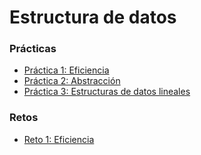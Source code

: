 Estructura de datos
====================

### Prácticas
*	[Práctica 1: Eficiencia](practicas/practica1)
*	[Práctica 2: Abstracción](practicas/practica2)
*	[Práctica 3: Estructuras de datos lineales](practicas/practica3)

### Retos
*	[Reto 1: Eficiencia](retos/reto1/reto1.pdf)
